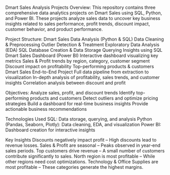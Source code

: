 Dmart Sales Analysis Projects
Overview:
This repository contains three comprehensive data analytics projects on Dmart Sales using SQL, Python, and Power BI.
These projects analyze sales data to uncover key business insights related to sales performance, profit trends, discount impact, customer behavior, and product performance.


Project Structure:
Dmart Sales Data Analysis (Python & SQL)
Data Cleaning & Preprocessing
Outlier Detection & Treatment
Exploratory Data Analysis (EDA)
SQL Database Creation & Data Storage
Querying Insights using SQL
Dmart Sales Dashboard (Power BI)
Interactive dashboard visualizing key metrics
Sales & Profit trends by region, category, customer segment
Discount impact on profitability
Top-performing products & customers
Dmart Sales End-to-End Project
Full data pipeline from extraction to visualization
In-depth analysis of profitability, sales trends, and customer insights
Correlation analysis between discount and profit

Objectives:
Analyze sales, profit, and discount trends
Identify top-performing products and customers
Detect outliers and optimize pricing strategies
Build a dashboard for real-time business insights
Provide actionable business recommendations


Technologies Used
SQL: Data storage, querying, and analysis
Python (Pandas, Seaborn, Plotly): Data cleaning, EDA, and visualization
Power BI: Dashboard creation for interactive insights


Key Insights
Discounts negatively impact profit – High discounts lead to revenue losses.
Sales & Profit are seasonal – Peaks observed in year-end sales periods.
Top customers drive revenue – A small number of customers contribute significantly to sales.
North region is most profitable – While other regions need cost optimizations.
Technology & Office Supplies are most profitable – These categories generate the highest margins.
